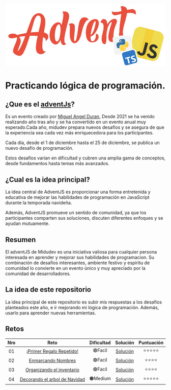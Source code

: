 ![adventJs-logo](https://raw.githubusercontent.com/SrKleyner/adventJs-2024-my-solutions/refs/heads/main/resources/logo-adventJs-By-midudev.webp)

# Practicando lógica de programación.

## ¿Que es el [**adventJs**](https://adventjs.dev/es "AdventJs")?

Es un evento creado por [Miguel Angel Duran](https://github.com/midudev "midudev"), Desde 2021 se ha venido realizando año tras año y se ha convertido en un evento anual muy esperado.Cada año, midudev prepara nuevos desafíos y se asegura de que la experiencia sea cada vez más enriquecedora para los participantes.

Cada día, desde el 1 de diciembre hasta el 25 de diciembre, se publica un nuevo desafío de programación.

Estos desafíos varían en dificultad y cubren una amplia gama de conceptos, desde fundamentos hasta temas más avanzados.

## ¿Cual es la idea principal?

La idea central de AdventJS es proporcionar una forma entretenida y educativa de mejorar las habilidades de programación en JavaScript durante la temporada navideña.

Además, AdventJS promueve un sentido de comunidad, ya que los participantes comparten sus soluciones, discuten diferentes enfoques y se ayudan mutuamente.

## Resumen
El adventJS de Midudev es una iniciativa valiosa para cualquier persona interesada en aprender y mejorar sus habilidades de programacion. Su combinación de desafíos interesantes, ambiente festivo y espíritu de comunidad lo convierte en un evento único y muy apreciado por la comunidad de desarrolladores.

## La idea de este repositorio

La idea principal de este repositorio es subir mis respuestas a los desafíos planteados este año, e ir mejorando mi lógica de programación. Además, usarlo para aprender nuevas herramientas. 

## Retos

|Nro    |Reto   |Dificultad |Solución|Puntuación |
|:-----:|:-----:|:---------:|:------:|:---------:|
|01 |[¡Primer Regalo Repetido!](https://adventjs.dev/es/challenges/2024/1 "Reto 01" )   |🟢Facil |[Solución](https://github.com/SrKleyner/adventJs-2024-my-solutions/tree/main/01-primer-regalo-repetido)|⭐⭐⭐⭐⭐  |
|02 |[Enmarcando Nombres](https://adventjs.dev/es/challenges/2024/2 "Reto 02" )   |🟢Facil |[Solución](https://github.com/SrKleyner/adventJs-2024-my-solutions/tree/main/02-enmarcando-nombres)|⭐⭐⭐⭐  |
|03 |[Organizando el inventario](https://adventjs.dev/es/challenges/2024/3 "Reto 03" )   |🟢Facil |[Solución](https://github.com/SrKleyner/adventJs-2024-my-solutions/tree/main/03-organizando%20el%20inventario)|⭐⭐⭐⭐  |
|04 |[Decorando el arbol de Navidad](https://adventjs.dev/es/challenges/2024/4 "Reto 04" )   |🟠Medium |[Solución](https://github.com/SrKleyner/adventJs-2024-my-solutions/tree/main/04-decorando-el-arbol-de-navidad)|⭐⭐⭐⭐⭐  |




